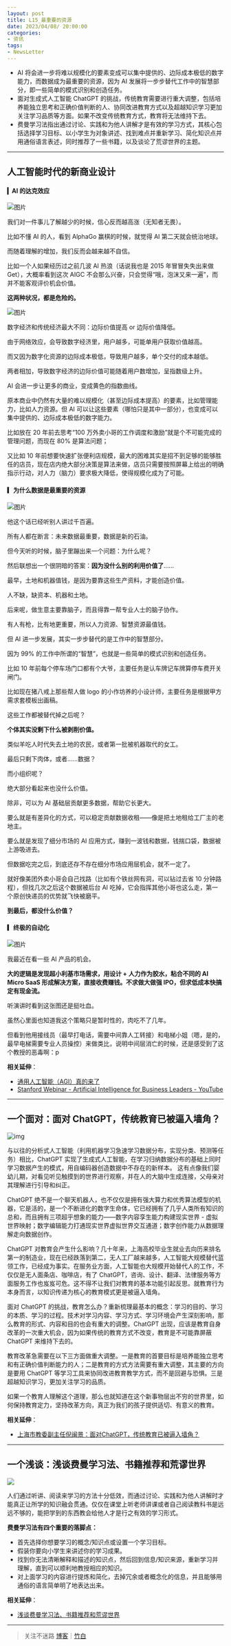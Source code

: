 ```yaml
---
layout: post
title: L15_最重要的资源
date: 2023/04/08/ 20:00:00
categories:
- 资讯
tags:
- NewsLetter
---
```


- AI 将会进一步将难以规模化的要素变成可以集中提供的、边际成本极低的数字能力，而数据成为最重要的资源，因为 AI 发展将一步步替代工作中的智慧部分，即一些简单的模式识别和创造任务。
- 面对生成式人工智能 ChatGPT 的挑战，传统教育需要进行重大调整，包括培养能独立思考和正确价值判断的人、协同改进教育方式以及超越知识学习更加关注学习品质等方面。如果不改变传统教育方式，教育将无法维持下去。
- 费曼学习法指出通过讨论、实践和为他人讲解才是有效的学习方式，其核心包括选择学习目标、以小学生为对象讲述、找到难点并重新学习、简化知识点并用通俗语言表述，同时推荐了一些书籍，以及谈论了荒谬世界的主题。

---

## 人工智能时代的新商业设计

#### ▎AI 的达克效应

![图片](https://pics.naaln.com/640.png-basicBlog)

我们对一件事儿了解越少的时候，信心反而越高涨（无知者无畏）。

比如不懂 AI 的人，看到 AlphaGo 赢棋的时候，就觉得 AI 第二天就会统治地球。

而随着理解的增加，我们反而会越来越不自信。

比如一个人如果经历过之前几波 AI 热浪（话说我也是 2015 年冒冒失失出来做 Get），大概率看到这次 AIGC 不会那么兴奋，只会觉得“哦，泡沫又来一遍”，而并不能客观评价机会价值。

**这两种状况，都是危险的。**

![图片](https://pics.naaln.com/640-20230409224714465.png-basicBlog)

数字经济和传统经济最大不同：边际价值提高 or 边际价值降低。

由于网络效应，会导致数字经济里，用户越多，可能单用户获取价值越高。

而又因为数字化资源的边际成本极低，导致用户越多，单个交付的成本越低。

两者相加，导致数字经济的边际价值可能随着用户数增加，呈指数级上升。

AI 会进一步让更多的商业，变成黄色的指数曲线。

原本商业中仍然有大量的难以规模化（甚至边际成本提高）的要素，比如管理能力，比如人力资源。但 AI 可以让这些要素（哪怕只是其中一部分），也变成可以集中提供的、边际成本极低的数字能力。

比如放在 20 年前去思考“100 万外卖小哥的工作调度和激励”就是个不可能完成的管理问题，而现在 80% 是算法问题；

又比如 10 年前想要快速扩张便利店规模，最大的困难其实是招不到足够的能够胜任的店员，现在店内绝大部分决策是算法来做，店员只需要按照屏幕上给出的明确指示行动，对人力（脑力）要求极大降低，使得规模化成为了可能。

#### ▎为什么数据是最重要的资源

![图片](https://pics.naaln.com/640-20230409224728596.png-basicBlog)

他这个话已经听别人讲过千百遍。

所有人都在断言：未来数据最重要，数据是新的石油。

但今天听的时候，脑子里蹦出来一个问题：为什么呢？

然后联想出一个很阴暗的答案：**因为没什么别的利用价值了**……

最早，土地和机器值钱，是因为要靠这些生产资料，才能创造价值。

人不缺，缺资本、机器和土地。

后来呢，做生意主要靠脑子，而且得靠一帮专业人士的脑子协作。

有人有枪，比有地更重要，所以人力资源、智慧资源最值钱。

但 AI 进一步发展，其实一步步替代的是工作中的智慧部分。

因为 99% 的工作中所谓的“智慧”，也就是一些简单的模式识别和创造任务。

比如 10 年前每个停车场门口都有个大爷，主要任务是认车牌记车牌算停车费开关闸门。

比如现在猪八戒上那些帮人做 logo 的小作坊养的小设计师，主要任务是根据甲方需求套模板出画稿。

这些工作都被替代掉之后呢？

**个体其实没剩下什么被剥削价值。**

类似羊吃人时代失去土地的农民，或者第一批被机器取代的女工。

最后只剩下肉体，或者……数据？

而小组织呢？

绝大部分看起来也没什么价值。

除非，可以为 AI 基础层贡献更多数据，帮助它长更大。

要么就是有差异化的方式，可以稳定贡献数据收租——像是把土地租给工厂主的老地主。

要么就是发现了细分市场的 AI 应用方式，赚到一波钱和数据，钱揣口袋，数据被上游吸进去。

但数据吃完之后，到底还存不存在细分市场应用层机会，就不一定了。

就好像美团外卖小哥会自己找路（比如有个铁丝网有洞，可以钻过去省 10 分钟路程），但找几次之后这个数据被后台 AI 吃掉，它会指挥其他小哥也这么走，第一个原创快递员的优势就飞快被磨平。

**到最后，都没什么价值？**

#### ▎终极的自动化

![图片](https://pics.naaln.com/640-20230409224733686.png-basicBlog)

我最近在看一些 AI 产品的机会。

**大的逻辑是发现超小利基市场需求，用设计 + 人力作为胶水，粘合不同的 AI Micro SaaS 形成解决方案，直接收费赚钱。不求做大做强 IPO，但求低成本快搞定有现金流。**

听演讲时看到这张图还是挺吐血。

虽然心里面也知道我这个策略只是暂时性的，肉吃不了几年。

但看到他用接线员（最早打电话，需要中间靠人工转接）和电梯小姐（嗯，是的，最早电梯需要专业人员操控）来做类比，说明中间层消亡的时候，还是感受到了这个教授的恶毒啊：p

**相关延伸**：
- [通用人工智能（AGI）真的来了](https://mp.weixin.qq.com/s/26yQrlLN6A9A5T8NHl-tUw)
- [Stanford Webinar - Artificial Intelligence for Business Leaders - YouTube](https://www.youtube.com/watch?v=wUHBoNOmGzs&t=3s)

---

## 一个面对：面对 ChatGPT，传统教育已被逼入墙角？

![img](https://pics.naaln.com/c06a1956b49efa4b6b2d9148bcd0b9e6-20230409224657843.png-basicBlog)

与以往的分析式人工智能（利用机器学习急速学习数据分布，实现分类、预测等任务）相比，ChatGPT 实现了生成式人工智能，在学习归纳数据分布的基础上同时学习数据产生的模式，用自编码器创造数据中不存在的新样本。 这有点像我们婴幼儿期，对看见听见触摸到的世界进行观察，并在人的大脑中生成连接，父母亲对其理解进行引导和纠正。
	
ChatGPT 绝不是一个聊天机器人，也不仅仅是拥有强大算力和优秀算法模型的机器，它是活的，是一个不断进化的数字生命体，它已经拥有了几乎人类所有知识的总和，而且拥有三项超乎想象的能力——数字内容孪生能力构建现实世界 - 虚拟世界映射；数字编辑能力打通现实世界虚拟世界交互通道；数字创作能力从数据理解走向数据创作。
	
ChatGPT 对教育会产生什么影响？几十年来，上海高校毕业生就业去向历来排名第一的制造业，现在已经跌落到第二，无人工厂越来越多，人工智能大规模替代蓝领工作，已经成为事实。在服务业方面，人工智能也大规模开始替代人的工作，不仅仅是无人面条店、咖啡店，有了 ChatGPT，咨询、设计、翻译、法律服务等方面服务工作也岌岌可危。这不得不让我们对教育的基本功能引起反思。就教育行为本身而言，以知识传递为核心的教育模式更是被逼入墙角。
	
面对 ChatGPT 的挑战，教育怎么办？重新梳理最基本的概念：学习的目的、学习的本质、学习的过程。技术对学习内容、学习方式、学习环境会产生深刻影响，那么教育的形式、内容和目的也会有重大的调整。ChatGPT 出现，应该是教育自身改革的一次重大机会，因为如果传统的教育方式不改变，教育是不可能靠屏蔽 ChatGPT 来维持下去的。
	
教育改革急需要在以下三方面做重大调整。一是教育的首要目标是培养能独立思考和有正确价值判断能力的人；二是教育的方式方法需要有重大调整，其主要的方向是要用 ChatGPT 等学习工具来协同改进教育教学方式，而不是回避与恐惧。三是超越知识学习，更加关注学习的品质。
	
如果一个教育人理解这个道理，那么也就知道在这个新事物层出不穷的世界里，如何保持教育定力，坚持改革方向，真正为我们的孩子提供适切、有意义的教育。

**相关延伸**：
- [上海市教委副主任倪闽景：面对ChatGPT，传统教育已被逼入墙角？](https://m.thepaper.cn/newsDetail_forward_21865456)

---

## 一个浅谈：浅谈费曼学习法、书籍推荐和荒谬世界

![](https://pics.naaln.com/Pasted%20image%2020230407234422.png-basicBlog)

人们通过听讲、阅读来学习的方法十分低效，而通过讨论、实践和为他人讲解时才能真正让所学的知识融会贯通。仅仅在课堂上听老师讲课或者自己阅读教科书是远远不够的，能把学到的东西教会给他人才是行之有效的学习形式。

**费曼学习法有四个重要的落脚点：**  

- 首先选择你想要学习的概念/知识点或设置一个学习目标。
- 假装你要向小学生来讲述你的学习成果。
- 找到你无法清晰解释和描述的知识点，然后回到信息/知识来源，重新学习并理解，直到可以顺利地教授相应的知识。
- 对上面学习的内容进行提炼和简化，去掉冗余或者概念化的信息，并且能够用通俗的语言简单明了地表达出来。

**相关延伸**：
- [浅谈费曼学习法、书籍推荐和荒谬世界](https://www.camelliayang.com/blog/richard-feynman-book-recommendations-love)

---

> 关注不迷路 [博客](https://blog.naaln.com/)｜[竹白](https://space.zhubai.love/)
